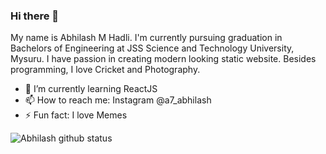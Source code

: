 ### Hi there 👋
My name is Abhilash M Hadli. I'm currently pursuing graduation in Bachelors of Engineering at JSS Science and Technology University, Mysuru. I have passion in creating modern looking static website. Besides programming, I love Cricket and Photography.

- 🌱 I’m currently learning ReactJS
- 📫 How to reach me: Instagram @a7_abhilash
- ⚡ Fun fact: I love Memes

![Abhilash github status](https://github-readme-stats.vercel.app/api?username=a7abhilash&show_icons=true&theme=dark)
<!--
**A7abhilash/a7abhilash** is a ✨ _special_ ✨ repository because its `README.md` (this file) appears on your GitHub profile.

Here are some ideas to get you started:



- 👯 I’m looking to collaborate on ...
- 🤔 I’m looking for help with ...
- 💬 Ask me about ...

- 😄 Pronouns: ...

-->
